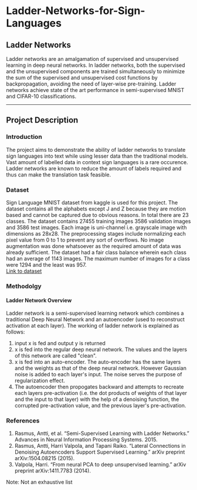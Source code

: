 # Ladder-Networks-for-Sign-Languages
<h2>Ladder Networks</h2>
Ladder networks are an amalgamation of 
supervised and unsupervised learning in deep neural networks. In ladder networks, both the supervised and the unsupervised components are trained simultaneously to minimize the sum of the supervised and unsupervised cost functions by backpropagation, avoiding the need of layer-wise pre-training. Ladder networks achieve state of the art performance in semi-supervised MNIST and CIFAR-10 classifications.

---
<h2>Project Description</h2>
<h3>Introduction</h3>
The project aims to demonstrate the ability of ladder networks to translate sign languages into text while using lesser data than the traditional models. Vast amount of labelled data in context sign languages is a rare occurence. Ladder networks are known to reduce the amount of labels required and thus can make the translation task feasible.
<h3>Dataset</h3>
Sign Language MNIST dataset from kaggle is used for this project. The dataset contains all the alphabets except J and Z because they are motion based and cannot be captured due to obvious reasons. In total there are 23 classes. The dataset contains 27455 training images 3586 validation images and 3586 test images. Each image is uni-channel i.e. grayscale image with dimensions as 28x28. The preprocessing stages include normalizing each pixel value from 0 to 1 to prevent any sort of overflows. No image augmentation was done whatsoever as the required amount of data was already sufficient. The dataset had a fair class balance wherein each class had an average of 1143 images. The maximum number of images for a class were 1294 and the least was 957.
<br><a href = "https://www.kaggle.com/datamunge/sign-language-mnist">Link to dataset</a>
<h3>Methodolgy</h3>
<h4>Ladder Network Overview</h4>
Ladder network is a semi-supervised learning network which combines a traditional Deep Neural Network and an autoencoder (used to reconstruct activation at each layer). The working of ladder network is explained as follows:
<ol>
  <li>input x is fed and output y is returned</li>
  <li>x is fed into the regular deep neural network. The values and the layers of this network are called "clean".</li>
  <li>x is fed into an auto-encoder. The auto-encoder has the same layers and the weights as that of the deep neural network. However Gaussian noise is added to each layer's input. The noise serves the purpose of regularization effect.</li>
  <li>The autoencoder then propogates backward and attempts to recreate each layers pre-activation (i.e. the dot products of weights of that layer and the input to that layer) with the help of a denoising function, the corrupted pre-activation value, and the previous layer's pre-activation.</li>
</ol>
<h3>References</h3>
<ol>
  <li>Rasmus, Antti, et al. “Semi-Supervised Learning with Ladder Networks.” Advances in Neural Information Processing Systems. 2015.</li>
  <li>Rasmus, Antti, Harri Valpola, and Tapani Raiko. “Lateral Connections in Denoising Autoencoders Support Supervised Learning.” arXiv preprint arXiv:1504.08215 (2015).</li>
  <li>Valpola, Harri. “From neural PCA to deep unsupervised learning.” arXiv preprint arXiv:1411.7783 (2014).</li>
</ol>
Note: Not an exhaustive list
